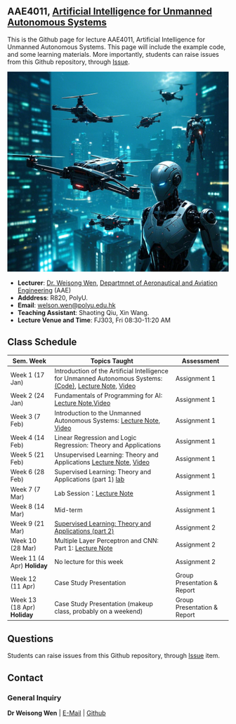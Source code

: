<!-- <font  size=6><b><center>PolyU_AAE4203</center></b></font> -->

## AAE4011, [Artificial Intelligence for Unmanned Autonomous Systems](https://docs.google.com/document/d/1evkaqgUsWDdSDvY9Zm6FBqsnh5A1gimYBNyAudR07Pc/edit?tab=t.0)

This is the Github page for lecture AAE4011, Artificial Intelligence for Unmanned Autonomous Systems. This page will include the example code, and some learning materials. More importantly, students can raise issues from this Github repository, through [Issue](https://github.com/weisongwen/AAE4011-S22425/issues). 

</details>
<p align="center">
  <img width="520pix" src="img/logoUAS.png">
</p>


- **Lecturer**: [Dr. Weisong Wen](https://www.polyu.edu.hk/aae/people/academic-staff/dr-wen-weisong/), [Departmnet of Aeronautical and Aviation Engineering](https://www.polyu.edu.hk/aae/) (AAE)
- **Adddress**: R820, PolyU. 
- **Email**: welson.wen@polyu.edu.hk
- **Teaching Assistant**: Shaoting Qiu, Xin Wang. 
- **Lecture Venue and Time**: FJ303, Fri 08:30-11:20 AM

## Class Schedule

| Sem. Week | Topics Taught | Assessment |
|-----------|---------------|------------|
| Week 1 (17 Jan) | Introduction of the Artificial Intelligence for Unmanned Autonomous Systems: [(Code)](https://github.com/weisongwen/AAE4203-2425S1/tree/main/Sample_Codes/Wifi_RTT), [Lecture Note](https://github.com/weisongwen/AAE4011-S22425/blob/main/Lecture%20Notes/Week%201%2017%20Jan%20%5BFundermentals%5D%20(Dr.Wen)%20(1).pdf), [Video](https://www.youtube.com/watch?v=AUQ6hwc_2zw&list=PLCEwmtiH0qPAceNudBxc6Bbtnn17wQ_Tk)| Assignment 1 |
| Week 2  (24 Jan)  | Fundamentals of Programming for AI: [Lecture Note](https://github.com/weisongwen/AAE4203-2425S1/blob/main/Lecture_Notes/Week%201%20%5BFundermental%20Concepts%5D%20Dr.%20Weisong%20Wen%20(20240904).pdf),[Video](https://www.youtube.com/watch?v=RT-zQephBjE&t=1s)| Assignment 1 |
| Week 3  (7 Feb) | Introduction to the Unmanned Autonomous Systems: [Lecture Note](https://github.com/weisongwen/AAE4203-2425S1/blob/main/Lecture_Notes/Week%202%20%5BSatellite%20Navigation%5D%20(20240907)(1).pdf), [Video]() | Assignment 1 |
| Week 4   (14 Feb) | Linear Regression and Logic Regression: Theory and Applications | Assignment 1 |
| Week 5   (21 Feb) | Unsupervised Learning: Theory and Applications [Lecture Note](https://github.com/weisongwen/AAE4203-2425S1/blob/main/Lecture_Notes/Week%202%20%5BSatellite%20Navigation%5D%20(20240907)(1).pdf), [Video](https://www.youtube.com/watch?v=cw0ygogTAMQ&t=5s)| Assignment 1 |
| Week 6   (28 Feb) | Supervised Learning: Theory and Applications (part 1) [lab](https://github.com/weisongwen/AAE4203-2425S1/blob/main/lab/GNSS%20Navigation%20Lab.pdf)| Assignment 1 |
| Week 7   (7 Mar) | Lab Session：[Lecture Note](https://github.com/weisongwen/AAE4203-2425S1/blob/main/Lecture_Notes/Week%203%20%5BSatellite%20Navigation%5D%20(20240909).pdf)| Assignment 1 |
| Week 8  (14 Mar)  | Mid-term | Assignment 1 |
| Week 9   (21 Mar) | [Supervised Learning: Theory and Applications (part 2)](http://google.com) | Assignment 2 |
| Week 10  (28 Mar) | Multiple Layer Perceptron and CNN: Part 1: [Lecture Note](https://github.com/weisongwen/AAE4203-2425S1/blob/main/Lecture_Notes/Week%2010%20%5BState%20Estimation%20I%5D%206%20Nov%20Dr.%20Wen%20-%20Short.pdf) | Assignment 2 |
| Week 11  (4 Apr) **Holiday** | No lecture for this week | Assignment 2 |
| Week 12  (11 Apr) | Case Study Presentation | Group Presentation & Report |
| Week 13  (18 Apr) **Holiday** | Case Study Presentation (makeup class, probably on a weekend) | Group Presentation & Report |

## Questions
Students can raise issues from this Github repository, through [Issue](https://github.com/weisongwen/AAE4011-S22425/issues) item.
  
<!-- ## Students Tasks -->

## Contact
### General Inquiry
**Dr Weisong Wen** | [E-Mail](welson.wen@polyu.edu.hk) | [Github](https://github.com/weisongwen)

